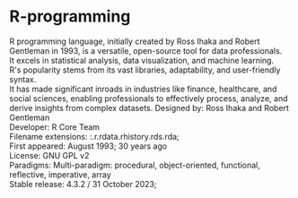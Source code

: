 # R-programming
R programming language, initially created by Ross Ihaka and Robert Gentleman in 1993, is a versatile, open-source tool for data professionals.</br> It excels in statistical analysis, data visualization, and machine learning.</br> R's popularity stems from its vast libraries, adaptability, and user-friendly syntax.</br> It has made significant inroads in industries like finance, healthcare, and social sciences, enabling professionals to effectively process, analyze, and derive insights from complex datasets.
Designed by: Ross Ihaka and Robert Gentleman</br>
Developer: R Core Team</br>
Filename extensions: :.r.rdata.rhistory.rds.rda;</br>
First appeared: August 1993; 30 years ago</br>
License: GNU GPL v2</br>
Paradigms: Multi-paradigm: procedural, object-oriented, functional, reflective, imperative, array</br>
Stable release: 4.3.2 / 31 October 2023; 
